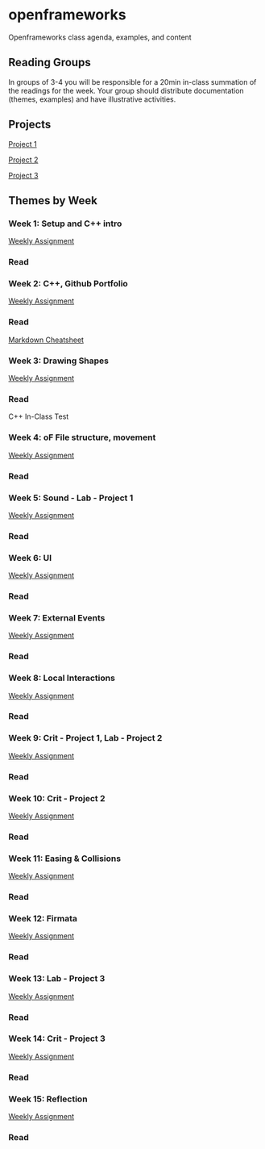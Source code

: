 # openframeworks
Openframeworks class agenda, examples, and content

## Reading Groups
In groups of 3-4 you will be responsible for a 20min in-class summation of the readings for the week.  Your group should distribute documentation (themes, examples) and have illustrative activities.

## Projects
[Project 1](assignments/project_01.md)

[Project 2](assignments/project_02.md)

[Project 3](assignments/project_03.md)

## Themes by Week
### Week 1: Setup and C++ intro
[Weekly Assignment](assignments/assignment_01.md)
### Read

### Week 2: C++, Github Portfolio
[Weekly Assignment](assignments/assignment_02.md)
### Read
[Markdown Cheatsheet](https://github.com/adam-p/markdown-here/wiki/Markdown-Cheatsheet)

### Week 3: Drawing Shapes
[Weekly Assignment](assignments/assignment_03.md)
### Read

C++ In-Class Test
### Week 4: oF File structure, movement
[Weekly Assignment](assignments/assignment_04.md)
### Read

### Week 5: Sound - Lab - Project 1
[Weekly Assignment](assignments/assignment_05.md)
### Read

### Week 6: UI
[Weekly Assignment](assignments/assignment_06.md)
### Read

### Week 7: External Events
[Weekly Assignment](assignments/assignment_07.md)
### Read

### Week 8: Local Interactions
[Weekly Assignment](assignments/assignment_08.md)
### Read

### Week 9: Crit - Project 1, Lab - Project 2
[Weekly Assignment](assignments/assignment_09.md)
### Read

### Week 10: Crit - Project 2
[Weekly Assignment](assignments/assignment_10.md)
### Read

### Week 11: Easing & Collisions
[Weekly Assignment](assignments/assignment_11.md)
### Read

### Week 12: Firmata
[Weekly Assignment](assignments/assignment_12.md)
### Read

### Week 13: Lab - Project 3
[Weekly Assignment](assignments/assignment_13.md)
### Read

### Week 14: Crit - Project 3
[Weekly Assignment](assignments/assignment_14.md)
### Read

### Week 15: Reflection
[Weekly Assignment](assignments/assignment_15.md)
### Read

